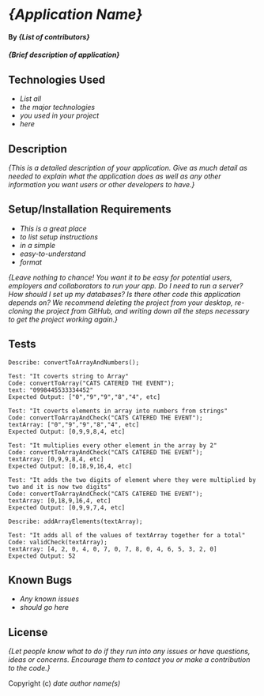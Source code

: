 # _{Application Name}_

#### By _**{List of contributors}**_

#### _{Brief description of application}_

## Technologies Used

* _List all_
* _the major technologies_
* _you used in your project_
* _here_

## Description

_{This is a detailed description of your application. Give as much detail as needed to explain what the application does as well as any other information you want users or other developers to have.}_

## Setup/Installation Requirements

* _This is a great place_
* _to list setup instructions_
* _in a simple_
* _easy-to-understand_
* _format_

_{Leave nothing to chance! You want it to be easy for potential users, employers and collaborators to run your app. Do I need to run a server? How should I set up my databases? Is there other code this application depends on? We recommend deleting the project from your desktop, re-cloning the project from GitHub, and writing down all the steps necessary to get the project working again.}_

## Tests

```
Describe: convertToArrayAndNumbers();

Test: "It coverts string to Array"
Code: convertToArray("CATS CATERED THE EVENT");
text: "0998445533334452"
Expected Output: ["0","9","9","8","4", etc]

Test: "It coverts elements in array into numbers from strings"
Code: convertToArrayAndCheck("CATS CATERED THE EVENT");
textArray: ["0","9","9","8","4", etc]
Expected Output: [0,9,9,8,4, etc]

Test: "It multiplies every other element in the array by 2"
Code: convertToArrayAndCheck("CATS CATERED THE EVENT");
textArray: [0,9,9,8,4, etc]
Expected Output: [0,18,9,16,4, etc]

Test: "It adds the two digits of element where they were multiplied by two and it is now two digits"
Code: convertToArrayAndCheck("CATS CATERED THE EVENT");
textArray: [0,18,9,16,4, etc]
Expected Output: [0,9,9,7,4, etc]

Describe: addArrayElements(textArray);

Test: "It adds all of the values of textArray together for a total"
Code: validCheck(textArray);
textArray: [4, 2, 0, 4, 0, 7, 0, 7, 8, 0, 4, 6, 5, 3, 2, 0]
Expected Output: 52

```

## Known Bugs

* _Any known issues_
* _should go here_

## License

_{Let people know what to do if they run into any issues or have questions, ideas or concerns.  Encourage them to contact you or make a contribution to the code.}_

Copyright (c) _date_ _author name(s)_
